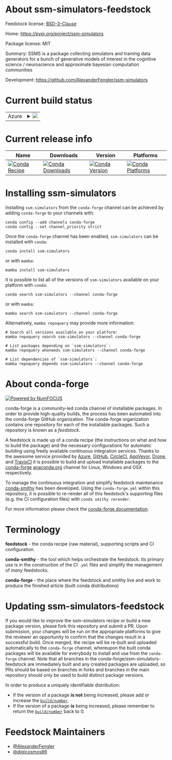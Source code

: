 About ssm-simulators-feedstock
==============================

Feedstock license: [BSD-3-Clause](https://github.com/conda-forge/ssm-simulators-feedstock/blob/main/LICENSE.txt)

Home: https://pypi.org/project/ssm-simulators

Package license: MIT

Summary: SSMS is a package collecting simulators and training data generators for a bunch of generative models of interest in the cognitive science / neuroscience and approximate bayesian computation communities

Development: https://github.com/AlexanderFengler/ssm-simulators

Current build status
====================


<table>
    
  <tr>
    <td>Azure</td>
    <td>
      <details>
        <summary>
          <a href="https://dev.azure.com/conda-forge/feedstock-builds/_build/latest?definitionId=22209&branchName=main">
            <img src="https://dev.azure.com/conda-forge/feedstock-builds/_apis/build/status/ssm-simulators-feedstock?branchName=main">
          </a>
        </summary>
        <table>
          <thead><tr><th>Variant</th><th>Status</th></tr></thead>
          <tbody><tr>
              <td>linux_64_numpy1.22python3.10.____cpython</td>
              <td>
                <a href="https://dev.azure.com/conda-forge/feedstock-builds/_build/latest?definitionId=22209&branchName=main">
                  <img src="https://dev.azure.com/conda-forge/feedstock-builds/_apis/build/status/ssm-simulators-feedstock?branchName=main&jobName=linux&configuration=linux%20linux_64_numpy1.22python3.10.____cpython" alt="variant">
                </a>
              </td>
            </tr><tr>
              <td>linux_64_numpy1.23python3.11.____cpython</td>
              <td>
                <a href="https://dev.azure.com/conda-forge/feedstock-builds/_build/latest?definitionId=22209&branchName=main">
                  <img src="https://dev.azure.com/conda-forge/feedstock-builds/_apis/build/status/ssm-simulators-feedstock?branchName=main&jobName=linux&configuration=linux%20linux_64_numpy1.23python3.11.____cpython" alt="variant">
                </a>
              </td>
            </tr><tr>
              <td>osx_64_numpy1.22python3.10.____cpython</td>
              <td>
                <a href="https://dev.azure.com/conda-forge/feedstock-builds/_build/latest?definitionId=22209&branchName=main">
                  <img src="https://dev.azure.com/conda-forge/feedstock-builds/_apis/build/status/ssm-simulators-feedstock?branchName=main&jobName=osx&configuration=osx%20osx_64_numpy1.22python3.10.____cpython" alt="variant">
                </a>
              </td>
            </tr><tr>
              <td>osx_64_numpy1.23python3.11.____cpython</td>
              <td>
                <a href="https://dev.azure.com/conda-forge/feedstock-builds/_build/latest?definitionId=22209&branchName=main">
                  <img src="https://dev.azure.com/conda-forge/feedstock-builds/_apis/build/status/ssm-simulators-feedstock?branchName=main&jobName=osx&configuration=osx%20osx_64_numpy1.23python3.11.____cpython" alt="variant">
                </a>
              </td>
            </tr><tr>
              <td>win_64_numpy1.22python3.10.____cpython</td>
              <td>
                <a href="https://dev.azure.com/conda-forge/feedstock-builds/_build/latest?definitionId=22209&branchName=main">
                  <img src="https://dev.azure.com/conda-forge/feedstock-builds/_apis/build/status/ssm-simulators-feedstock?branchName=main&jobName=win&configuration=win%20win_64_numpy1.22python3.10.____cpython" alt="variant">
                </a>
              </td>
            </tr><tr>
              <td>win_64_numpy1.23python3.11.____cpython</td>
              <td>
                <a href="https://dev.azure.com/conda-forge/feedstock-builds/_build/latest?definitionId=22209&branchName=main">
                  <img src="https://dev.azure.com/conda-forge/feedstock-builds/_apis/build/status/ssm-simulators-feedstock?branchName=main&jobName=win&configuration=win%20win_64_numpy1.23python3.11.____cpython" alt="variant">
                </a>
              </td>
            </tr>
          </tbody>
        </table>
      </details>
    </td>
  </tr>
</table>

Current release info
====================

| Name | Downloads | Version | Platforms |
| --- | --- | --- | --- |
| [![Conda Recipe](https://img.shields.io/badge/recipe-ssm--simulators-green.svg)](https://anaconda.org/conda-forge/ssm-simulators) | [![Conda Downloads](https://img.shields.io/conda/dn/conda-forge/ssm-simulators.svg)](https://anaconda.org/conda-forge/ssm-simulators) | [![Conda Version](https://img.shields.io/conda/vn/conda-forge/ssm-simulators.svg)](https://anaconda.org/conda-forge/ssm-simulators) | [![Conda Platforms](https://img.shields.io/conda/pn/conda-forge/ssm-simulators.svg)](https://anaconda.org/conda-forge/ssm-simulators) |

Installing ssm-simulators
=========================

Installing `ssm-simulators` from the `conda-forge` channel can be achieved by adding `conda-forge` to your channels with:

```
conda config --add channels conda-forge
conda config --set channel_priority strict
```

Once the `conda-forge` channel has been enabled, `ssm-simulators` can be installed with `conda`:

```
conda install ssm-simulators
```

or with `mamba`:

```
mamba install ssm-simulators
```

It is possible to list all of the versions of `ssm-simulators` available on your platform with `conda`:

```
conda search ssm-simulators --channel conda-forge
```

or with `mamba`:

```
mamba search ssm-simulators --channel conda-forge
```

Alternatively, `mamba repoquery` may provide more information:

```
# Search all versions available on your platform:
mamba repoquery search ssm-simulators --channel conda-forge

# List packages depending on `ssm-simulators`:
mamba repoquery whoneeds ssm-simulators --channel conda-forge

# List dependencies of `ssm-simulators`:
mamba repoquery depends ssm-simulators --channel conda-forge
```


About conda-forge
=================

[![Powered by
NumFOCUS](https://img.shields.io/badge/powered%20by-NumFOCUS-orange.svg?style=flat&colorA=E1523D&colorB=007D8A)](https://numfocus.org)

conda-forge is a community-led conda channel of installable packages.
In order to provide high-quality builds, the process has been automated into the
conda-forge GitHub organization. The conda-forge organization contains one repository
for each of the installable packages. Such a repository is known as a *feedstock*.

A feedstock is made up of a conda recipe (the instructions on what and how to build
the package) and the necessary configurations for automatic building using freely
available continuous integration services. Thanks to the awesome service provided by
[Azure](https://azure.microsoft.com/en-us/services/devops/), [GitHub](https://github.com/),
[CircleCI](https://circleci.com/), [AppVeyor](https://www.appveyor.com/),
[Drone](https://cloud.drone.io/welcome), and [TravisCI](https://travis-ci.com/)
it is possible to build and upload installable packages to the
[conda-forge](https://anaconda.org/conda-forge) [anaconda.org](https://anaconda.org/)
channel for Linux, Windows and OSX respectively.

To manage the continuous integration and simplify feedstock maintenance
[conda-smithy](https://github.com/conda-forge/conda-smithy) has been developed.
Using the ``conda-forge.yml`` within this repository, it is possible to re-render all of
this feedstock's supporting files (e.g. the CI configuration files) with ``conda smithy rerender``.

For more information please check the [conda-forge documentation](https://conda-forge.org/docs/).

Terminology
===========

**feedstock** - the conda recipe (raw material), supporting scripts and CI configuration.

**conda-smithy** - the tool which helps orchestrate the feedstock.
                   Its primary use is in the construction of the CI ``.yml`` files
                   and simplify the management of *many* feedstocks.

**conda-forge** - the place where the feedstock and smithy live and work to
                  produce the finished article (built conda distributions)


Updating ssm-simulators-feedstock
=================================

If you would like to improve the ssm-simulators recipe or build a new
package version, please fork this repository and submit a PR. Upon submission,
your changes will be run on the appropriate platforms to give the reviewer an
opportunity to confirm that the changes result in a successful build. Once
merged, the recipe will be re-built and uploaded automatically to the
`conda-forge` channel, whereupon the built conda packages will be available for
everybody to install and use from the `conda-forge` channel.
Note that all branches in the conda-forge/ssm-simulators-feedstock are
immediately built and any created packages are uploaded, so PRs should be based
on branches in forks and branches in the main repository should only be used to
build distinct package versions.

In order to produce a uniquely identifiable distribution:
 * If the version of a package **is not** being increased, please add or increase
   the [``build/number``](https://docs.conda.io/projects/conda-build/en/latest/resources/define-metadata.html#build-number-and-string).
 * If the version of a package **is** being increased, please remember to return
   the [``build/number``](https://docs.conda.io/projects/conda-build/en/latest/resources/define-metadata.html#build-number-and-string)
   back to 0.

Feedstock Maintainers
=====================

* [@AlexanderFengler](https://github.com/AlexanderFengler/)
* [@digicosmos86](https://github.com/digicosmos86/)

